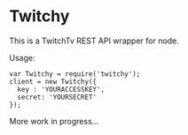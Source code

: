# Twitchy

This is a TwitchTv REST API wrapper for node. 

Usage: 

    var Twitchy = require('twitchy');
    client = new Twitchy({
      key : 'YOURACCESSKEY',
      secret: 'YOURSECRET'
    });


More work in progress...
